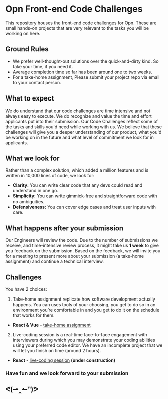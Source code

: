 # Opn Front-end Code Challenges

This repository houses the front-end code challenges for Opn. These are small hands-on projects that are very relevant to the tasks you will be working on here.

## Ground Rules

* We prefer well-thought-out solutions over the quick-and-dirty kind. So take
  your time, if you need it.
* Average completion time so far has been around one to two weeks.
* For a take-home assignment, Please submit your project repo via email to your contact person.

## What to expect

We do understand that our code challenges are time intensive and not always easy to execute. We do recognize and value the time and effort applicants put into their submission. Our Code Challenges reflect some of the tasks and skills you'd need while working with us. We believe that these challenges will give you a deeper understanding of our product, what you'd be working on in the future and what level of commitment we look for in applicants.

## What we look for

Rather than a complex solution, which added a million features and is written in
10,000 lines of code, we look for:

* **Clarity:** You can write clear code that any devs could read and understand
  in one go.
* **Simplicity:** You can write gimmick-free and straightforward code with no
  ambiguities.
* **Defensiveness:** You can cover edge cases and treat user inputs with care.

## What happens after your submission

Our Engineers will review the code. Due to the number of submissions we receive, and time-intensive review process, it might take us **1 week** to give you feedback on the submission. Based on the feedback, we will invite you for a meeting to present more about your submission (a take-home assignment) and continue a technical interview.

## Challenges

You have 2 choices:

1. Take-home assignment replicate how software development actually happens. You can uses tools of your choosing, you get to do so in an environment you’re comfortable in and you get to do it on the schedule that works for them.

* **React & Vue** - [take-home assignment](https://github.com/opn-ooo/opn-th-front-end-challenges/tree/master/take-home)

2. Live-coding session is a real-time face-to-face engagement with interviewers during which you may demonstrate your coding abilities using your preferred code editor. We have an incomplete project that we will let you finish on time (around 2 hours).

* **React** - [live-coding session](https://github.com/opn-ooo/opn-th-front-end-challenges/tree/master/live-coding) **(under construction)**

### Have fun and we look forward to your submission

## ᕙ(⇀‸↼‶)ᕗ
